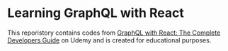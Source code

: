# Learning GraphQL with React

This reporistory contains codes from [GraphQL with React: The Complete Developers Guide](https://www.udemy.com/course/graphql-with-react-course/) on Udemy and is created for educational purposes.
